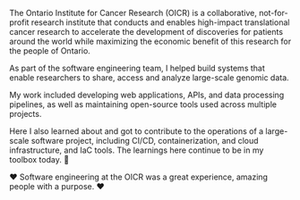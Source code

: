 The Ontario Institute for Cancer Research (OICR) is a collaborative, not-for-profit research institute that conducts and enables high-impact translational cancer research to accelerate the development of discoveries for patients around the world while maximizing the economic benefit of this research for the people of Ontario.

As part of the software engineering team, I helped build systems that enable researchers to share, access and analyze large-scale genomic data.

My work included developing web applications, APIs, and data processing pipelines, as well as maintaining open-source tools used across multiple projects.

Here I also learned about and got to contribute to the operations of a large-scale software project, including CI/CD, containerization, and cloud infrastructure, and IaC tools. The learnings here continue to be in my toolbox today. 🧰

❤️ Software engineering at the OICR was a great experience, amazing people with a purpose. ❤️